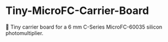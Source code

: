 # Tiny-MicroFC-Carrier-Board
🎒 Tiny carrier board for a 6 mm C-Series MicroFC-60035 silicon photomultiplier. 
